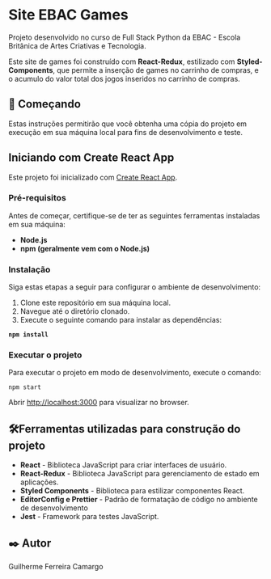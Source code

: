 # Site EBAC Games

Projeto desenvolvido no curso de Full Stack Python da EBAC - Escola Britânica de Artes Criativas e Tecnologia.

Este site de games foi construído com **React-Redux**, estilizado com **Styled-Components**, que permite a inserção
de games no carrinho de compras, e o acumulo do valor total dos jogos inseridos no carrinho de compras.

## 🚀 Começando

Estas instruções permitirão que você obtenha uma cópia do projeto em execução em sua máquina local para fins de desenvolvimento e teste.

## Iniciando com Create React App

Este projeto foi inicializado com [Create React App](https://github.com/facebook/create-react-app).

### Pré-requisitos

Antes de começar, certifique-se de ter as seguintes ferramentas instaladas em sua máquina:

- **Node.js**
- **npm (geralmente vem com o Node.js)**

### Instalação

Siga estas etapas a seguir para configurar o ambiente de desenvolvimento:

1. Clone este repositório em sua máquina local.
2. Navegue até o diretório clonado.
3. Execute o seguinte comando para instalar as dependências:

  **``npm install``**

### Executar o projeto

Para executar o projeto em modo de desenvolvimento, execute o comando:

    npm start

Abrir [http://localhost:3000](http://localhost:3000) para visualizar no browser.

## 🛠️Ferramentas utilizadas para construção do projeto

* **React** - Biblioteca JavaScript para criar interfaces de usuário.
* **React-Redux** - Biblioteca JavaScript para gerenciamento de estado em aplicações.
* **Styled Components** - Biblioteca para estilizar componentes React.
* **EditorConfig e Prettier** - Padrão de formatação de código no ambiente de desenvolvimento
* **Jest** - Framework para testes JavaScript.

## ✒️ Autor

Guilherme Ferreira Camargo
